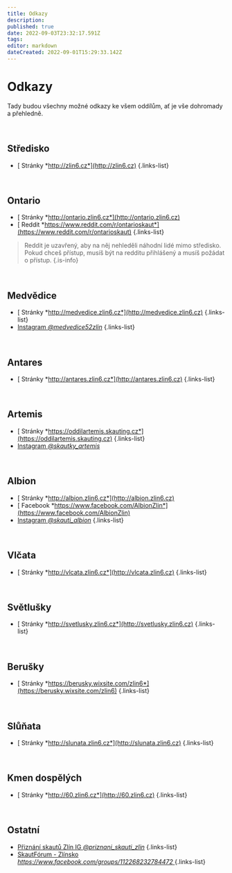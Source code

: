 ```yaml
---
title: Odkazy
description: 
published: true
date: 2022-09-03T23:32:17.591Z
tags: 
editor: markdown
dateCreated: 2022-09-01T15:29:33.142Z
---
```


# Odkazy
Tady budou všechny možné odkazy ke všem oddílům, ať je vše dohromady a přehledně.

<br>

## Středisko
- [<i class="fa fa-globe"></i> Stránky *http://zlin6.cz*](http://zlin6.cz)
{.links-list}

<br>

## Ontario
- [<i class="fa fa-globe"></i> Stránky *http://ontario.zlin6.cz*](http://ontario.zlin6.cz)
- [<i class="fa-brands fa-reddit" style="color: #FF5700;"></i> Reddit *https://www.reddit.com/r/ontarioskaut*](https://www.reddit.com/r/ontarioskaut)
{.links-list}

> Reddit je uzavřený, aby na něj nehleděli náhodní lidé mimo středisko. Pokud chceš přístup, musíš být na redditu přihlášený a musíš požádat o přístup.
{.is-info}

<br>

## Medvědice
- [<i class="fa fa-globe"></i> Stránky *http://medvedice.zlin6.cz*](http://medvedice.zlin6.cz)
{.links-list}
- [<i class="fa fa-brands fa-instagram" style="color: #C13584"></i> Instagram *@medvedice52zlin*](https://www.instagram.com/medvedice52zlin/)
{.links-list}

<br>

## Antares
- [<i class="fa fa-globe"></i> Stránky *http://antares.zlin6.cz*](http://antares.zlin6.cz)
{.links-list}

<br>

## Artemis
- [<i class="fa fa-globe"></i> Stránky *https://oddilartemis.skauting.cz*](https://oddilartemis.skauting.cz)
{.links-list}
- [<i class="fa fa-brands fa-instagram" style="color: #C13584"></i> Instagram *@skautky_artemis*](https://www.instagram.com/skautky_artemis)

<br>

## Albion
- [<i class="fa fa-globe"></i> Stránky *http://albion.zlin6.cz*](http://albion.zlin6.cz)
- [<i class="fa-brands fa-facebook" style="color: #4267B2;"></i> Facebook *https://www.facebook.com/AlbionZlin*](https://www.facebook.com/AlbionZlin)
- [<i class="fa fa-brands fa-instagram" style="color: #C13584"></i> Instagram *@skauti_albion*](https://www.instagram.com/skauti_albion)
{.links-list}

<br>

## Vlčata
- [<i class="fa fa-globe"></i> Stránky *http://vlcata.zlin6.cz*](http://vlcata.zlin6.cz)
{.links-list}

<br>

## Světlušky
- [<i class="fa fa-globe"></i> Stránky *http://svetlusky.zlin6.cz*](http://svetlusky.zlin6.cz)
{.links-list}

<br>

## Berušky
- [<i class="fa fa-globe"></i> Stránky *https://berusky.wixsite.com/zlin6*](https://berusky.wixsite.com/zlin6)
{.links-list}

<br>

## Slůňata
- [<i class="fa fa-globe"></i> Stránky *http://slunata.zlin6.cz*](http://slunata.zlin6.cz)
{.links-list}

<br>

## Kmen dospělých
- [<i class="fa fa-globe"></i> Stránky *http://60.zlin6.cz*](http://60.zlin6.cz)
{.links-list}

<br>

## Ostatní
- [<i class="fa fa-brands fa-instagram" style="color: #C13584"></i> Přiznání skautů Zlín IG *@priznani_skauti_zlin*](https://www.instagram.com/priznani_skauti_zlin/)
{.links-list}
- [<i class="fa-brands fa-facebook" style="color: #4267B2;"></i> SkautFórum - Zlínsko *https://www.facebook.com/groups/112268232784472* ](https://www.facebook.com/groups/112268232784472)
{.links-list}